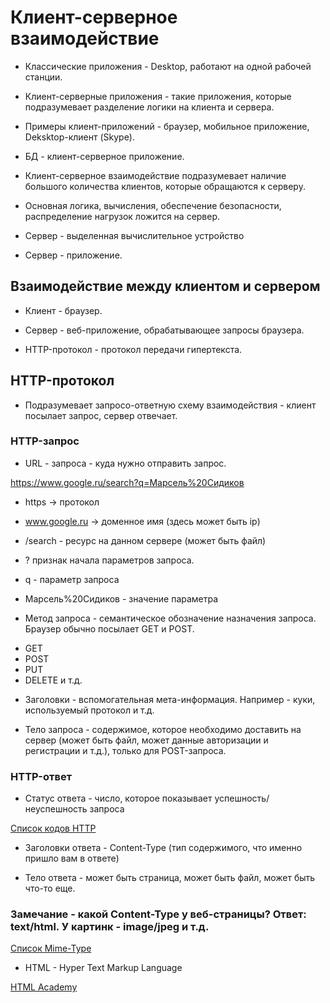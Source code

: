 # Клиент-серверное взаимодействие

* Классические приложения - Desktop, работают на одной рабочей станции.

* Клиент-серверные приложения - такие приложения, которые подразумевает разделение логики на клиента и сервера.

* Примеры клиент-приложений - браузер, мобильное приложение, Deksktop-клиент (Skype).

* БД - клиент-серверное приложение.

* Клиент-серверное взаимодействие подразумевает наличие большого количества клиентов, которые обращаются к серверу.

* Основная логика, вычисления, обеспечение безопасности, распределение нагрузок ложится на сервер.

* Сервер - выделенная вычислительное устройство

* Сервер - приложение.

## Взаимодействие между клиентом и сервером

* Клиент - браузер.

* Сервер - веб-приложение, обрабатывающее запросы браузера.

* HTTP-протокол - протокол передачи гипертекста.

## HTTP-протокол

* Подразумевает запросо-ответную схему взаимодействия - клиент посылает запрос, сервер отвечает.

### HTTP-запрос

* URL - запроса - куда нужно отправить запрос. 

https://www.google.ru/search?q=Марсель%20Сидиков

 - https -> протокол

 - www.google.ru -> доменное имя (здесь может быть ip)

 - /search - ресурс на данном сервере (может быть файл)

 - ? признак начала параметров запроса.

 - q - параметр запроса

 - Марсель%20Сидиков - значение параметра

* Метод запроса - семантическое обозначение назначения запроса. Браузер обычно посылает GET и POST.

 - GET
 - POST
 - PUT
 - DELETE
 и т.д.

* Заголовки - вспомогательная мета-информация. Например - куки, используемый протокол и т.д.

* Тело запроса - содержимое, которое необходимо доставить на сервер (может быть файл, может данные авторизации и регистрации и т.д.), только для POST-запроса.

### HTTP-ответ

* Статус ответа - число, которое показывает успешность/неуспешность запроса

[Список кодов HTTP](https://ru.wikipedia.org/wiki/%D0%A1%D0%BF%D0%B8%D1%81%D0%BE%D0%BA_%D0%BA%D0%BE%D0%B4%D0%BE%D0%B2_%D1%81%D0%BE%D1%81%D1%82%D0%BE%D1%8F%D0%BD%D0%B8%D1%8F_HTTP)

* Заголовки ответа - Content-Type (тип содержимого, что именно пришло вам в ответе)

* Тело ответа - может быть страница, может быть файл, может быть что-то еще.

### Замечание - какой Content-Type у веб-страницы? Ответ: text/html. У картинк - image/jpeg и т.д.

[Список Mime-Type](https://ru.wikipedia.org/wiki/%D0%A1%D0%BF%D0%B8%D1%81%D0%BE%D0%BA_MIME-%D1%82%D0%B8%D0%BF%D0%BE%D0%B2)

* HTML - Hyper Text Markup Language

[HTML Academy](https://htmlacademy.ru/courses)